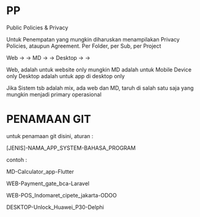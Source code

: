 # PP
Public Policies &amp; Privacy


Untuk Penempatan yang mungkin diharuskan menampilakan Privacy Policies, ataupun Agreement.
Per Folder, per Sub, per Project

Web -> <Nama Sub> -> <Nama Project>
MD -> <Nama Sub> -> <Nama Project>
Desktop -> <Nama Sub> -> <Nama Project>
  
Web, adalah untuk website only mungkin
MD adalah untuk Mobile Device only
Desktop adalah untuk app di desktop only
  
Jika Sistem tsb adalah mix, ada web dan MD, taruh di salah satu saja yang mungkin menjadi primary operasional

  
  # PENAMAAN GIT
  
  untuk penamaan git disini, aturan :
  
  [JENIS]-NAMA_APP_SYSTEM-BAHASA_PROGRAM
  
  contoh :
  
  MD-Calculator_app-Flutter
  
  WEB-Payment_gate_bca-Laravel
  
  WEB-POS_Indomaret_cipete_jakarta-ODOO
  
  DESKTOP-Unlock_Huawei_P30-Delphi
